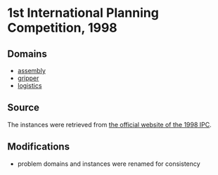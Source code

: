 # 1st International Planning Competition, 1998

## Domains

* [assembly](assembly)
* [gripper](gripper)
* [logistics](logistics)

## Source

The instances were retrieved from [the official website of the 1998 IPC](http://ipc98.icaps-conference.org/domains.zip).

## Modifications

* problem domains and instances were renamed for consistency
